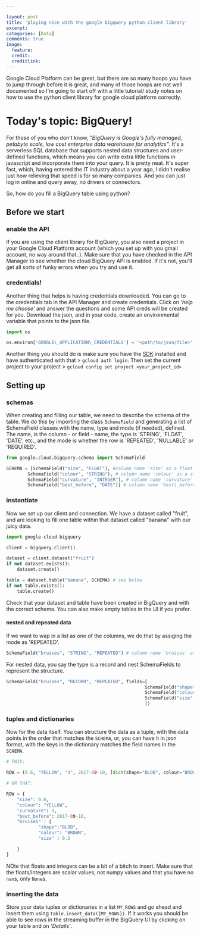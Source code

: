 ```yaml
---

layout: post
title: 'playing nice with the google bigquery python client library'
excerpt: 
categories: [Data]
comments: true
image:
  feature: 
  credit: 
  creditlink:
---
```


Google Cloud Platform can be great, but there are so many hoops you have to jump through before it is great, and many of those hoops are not well documented so I'm going to start off with a little tutorial/ study notes on how to use the python client library for google cloud platform correctly. 

# Today's topic: BigQuery!

For those of you who don't know, _"BigQuery is Google's fully managed, petabyte scale, low cost enterprise data warehouse for analytics"_. It's a serverless SQL database that supports nested data structures and user-defined functions, which means you can write extra little functions in javascript and incorporate them into your query. It is pretty neat. It's super fast, which, having entered the IT industry about a year ago, I didn't realise just how relieving that speed is for so many companies. And you can just log in online and query away, no drivers or connectors. 

So, how do you fill a BigQuery table using python?

## Before we start
### enable the API

If you are using the client library for BigQuery, you also need a project in your Google Cloud Platform account (which you set up with you gmail account, no way around that..). Make sure that you have checked in the API Manager to see whether the cloud BigQuery API is enabled. If it's not, you'll get all sorts of funky errors when you try and use it. 


### credentials!

Another thing that helps is having credentials downloaded. You can go to the credentials tab in the API Manager and create credentials. Click on _'help me choose'_ and answer the questions and some API creds will be created for you. Download the json, and in your code, create an environmental variable that points to the json file.

```python
import os

os.environ['GOOGLE\_APPLICATION\_CREDENTIALS'] = '<path/to/json/file>'
```
Another thing you should do is make sure you have the [SDK](https://cloud.google.com/sdk/downloads) installed and have authenticated with that > `gcloud auth login`. Then set the current project to your project > `gcloud config set project <your_project_id>`

## Setting up
### schemas

When creating and filling our table, we need to describe the schema of the table. We do this by importing the class `SchemaField` and generating a list
of SchemaField classes with the name, type and mode (if needed), defined. The name, is the column - or field - name, the type is 'STRING', 'FLOAT', 'DATE', etc., and the mode is whether the row is 'REPEATED', 'NULLABLE' or 'REQUIRED'. 

```python
from google.cloud.bigquery.schema import SchemaField 

SCHEMA = [SchemaField("size", "FLOAT"), #column name 'size' as a float
		SchemaField("colour", "STRING"), # column name 'colour' as a string
		SchemaField("curvature", "INTEGER"), # column name 'curvature' as an integer
		SchemaField("best_before", "DATE")] # column name 'best\_before' as a date
```

### instantiate

Now we set up our client and connection. We have a dataset called "fruit", and are looking to fill one table within that dataset called "banana"
with our juicy data.

```python
import google-cloud-bigquery

client = bigquery.Client()

dataset = client.dataset("fruit")
if not dataset.exists():
	dataset.create()

table = dataset.table("banana", SCHEMA) # see below
if not table.exists():
	table.create()

```
Check that your dataset and table have been created in BigQuery and with the correct schema. You can also make empty tables in the UI if you prefer.

#### nested and repeated data

If we want to wap in a list as one of the columns, we do that by assiging the mode as 'REPEATED'.

```python
SchemaField("bruises", "STRING", "REPEATED") # column name 'bruises' as a list of strings
```
For nested data, you say the type is a record and nest SchemaFields to represent the structure. 

```python
SchemaField("bruises", "RECORD", "REPEATED", fields=[
													SchemaField("shape", "STRING"),
													SchemaField("colour", "STRING"),
													SchemaField("size", "FLOAT")
													])
```
### tuples and dictionaries
Now for the data itself. You can structure the data as a tuple, with the data points in the order that matches the `SCHEMA`, or, you
can have it in json format, with the keys in the dictionary matches the field names in the `SCHEMA`.
```python
# THIS:

ROW = (0.6, "YELLOW", "3", 2017-09-10, [dict(shape="BLOB", colour="BROWN", size=0.2)])

# OR THAT:

ROW = {
	"size": 0.6,
	"colour": "YELLOW",
	"curvature": 3,
	"best_before": 2017-09-10,
	"bruises" : {
			"shape":"BLOB",
			"colour": "BROWN",
			"size" : 0.2

	}
}

```
NOte that floats and integers can be a bit of a bitch to insert. Make sure that the floats/integers are scalar values, not numpy values and
that you have no `nan`s, only `None`s.

### inserting the data
Store your data tuples or dictionaries in a list `MY_ROWS` and go ahead and insert them using `table.insert_data([MY_ROWS])`.
If it works you should be able to see rows in the streaming buffer in the BigQuery UI by clicking on your table and on _'Details'_.

